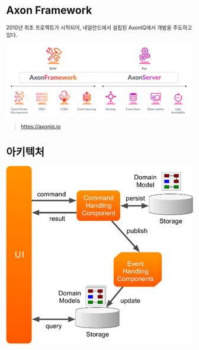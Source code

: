 # Axon Framework
2010년 최초 프로젝트가 시작되어, 네덜란드에서 설립된 AxonIQ에서 개발을 주도하고 있다.

![img.png](static/axon-1.png)
> https://axoniq.io

# 아키텍처
![img.png](static/axon_archi.png)